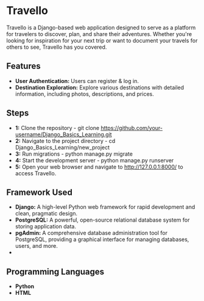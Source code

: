 # Travello

Travello is a Django-based web application designed to serve as a platform for travelers to discover, plan, and share their adventures. 
Whether you're looking for inspiration for your next trip or want to document your travels for others to see, Travello has you covered.

## Features

- **User Authentication:** Users can register & log in.
- **Destination Exploration:** Explore various destinations with detailed information, including photos, descriptions, and prices.

## Steps 

- **1:** Clone the repository - git clone https://github.com/your-username/Django_Basics_Learning.git
- **2:** Navigate to the project directory - cd Django_Basics_Learning/new_project
- **3:** Run migrations - python manage.py migrate
- **4:** Start the development server - python manage.py runserver
- **5:** Open your web browser and navigate to http://127.0.0.1:8000/ to access Travello.

## Framework Used
- **Django:** A high-level Python web framework for rapid development and clean, pragmatic design.
- **PostgreSQL:** A powerful, open-source relational database system for storing application data.
- **pgAdmin:** A comprehensive database administration tool for PostgreSQL, providing a graphical interface for managing databases, users, and more.
- 
## Programming Languages
- **Python**
- **HTML**
